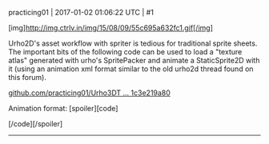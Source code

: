 practicing01 | 2017-01-02 01:06:22 UTC | #1

[img]http://img.ctrlv.in/img/15/08/09/55c695a632fc1.gif[/img]

Urho2D's asset workflow with spriter is tedious for traditional sprite sheets.  The important bits of the following code can be used to load a "texture atlas" generated with urho's SpritePacker and animate a StaticSprite2D with it (using an animation xml format similar to the old urho2d thread found on this forum).

[github.com/practicing01/Urho3DT ... 1c3e219a80](https://github.com/practicing01/Urho3DTemplate/commit/cb659efaf69087f668adba073d2e811c3e219a80)

Animation format:
[spoiler][code]
<Animation >
    <Name name="idleM" />
    <Loop loop="true" />
    <FrameCount frameCount="10" />
    <Frame0 duration="0.1" sprite="cleric_0_0" />
    <Frame1 duration="0.1" sprite="cleric_0_1" />
    <Frame2 duration="0.1" sprite="cleric_0_2" />
    <Frame3 duration="0.1" sprite="cleric_0_3" />
    <Frame4 duration="0.1" sprite="cleric_0_4" />
    <Frame5 duration="0.1" sprite="cleric_0_5" />
    <Frame6 duration="0.1" sprite="cleric_0_6" />
    <Frame7 duration="0.1" sprite="cleric_0_7" />
    <Frame8 duration="0.1" sprite="cleric_0_8" />
    <Frame9 duration="0.1" sprite="cleric_0_9" />
</Animation>

[/code][/spoiler]

-------------------------

